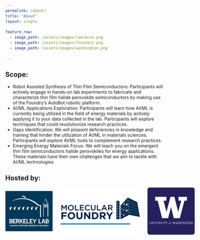 ```yaml
---
permalink: /about/
title: "About"
layout: single

feature_row:
  - image_path: /assets/images/lawrence.png
  - image_path: /assets/images/foundary.png
  - image_path: /assets/images/washington.png

---
```


## Scope:
- Robot Assisted Synthesis of Thin Film Semiconductors: Participants will actively engage in hands-on lab experiments to fabricate and characterize thin film halide perovskite semiconductors by making use of the Foundry’s AutoBot robotic platform.  
- AI/ML Applications Exploration: Participants will learn how AI/ML is currently being utilized in the field of energy materials by actively applying it to your data collected in the lab. Participants will explore techniques that could revolutionize research practices.
- Gaps Identification: We will pinpoint deficiencies in knowledge and training that hinder the utilization of AI/ML in materials sciences. Participants will explore AI/ML tools to complement research practices. 
- Emerging Energy Materials Focus: We will teach you on the emergent thin film semiconductors halide perovskites for energy applications. These materials have their own challenges that we aim to tackle with AI/ML technologies. 

## Hosted by: 
<!-- {% include feature_row %} -->

<div style="display: flex; justify-content: space-evenly; align-items: center; gap: 20px;">
  <img src="/assets/images/lawrence.png" alt="Lawrence" style="height: 150px; border-radius: 8px;">
  <img src="/assets/images/foundary.png" alt="Foundary" style="height: 150px; border-radius: 8px;">
  <img src="/assets/images/washington.png" alt="Washington" style="height: 150px; border-radius: 8px;">
</div>

